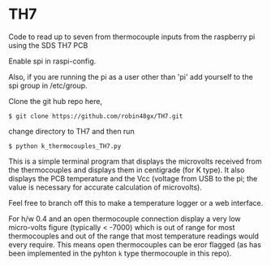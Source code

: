 # TH7
Code to read up to seven from thermocouple inputs  from the raspberry pi using the SDS TH7 PCB

Enable spi in raspi-config.

Also, if you are running the pi as a user other than 'pi' add yourself to the spi group 
in /etc/group.

Clone the git hub repo here,

    $ git clone https://github.com/robin48gx/TH7.git 


change directory to TH7 and then run

    $ python k_thermocouples_TH7.py

This is a simple terminal program that displays the microvolts received from
the thermocouples and displays them in centigrade (for K type).
It also displays the PCB temperature and  the Vcc (voltage from USB to the pi;
the value is necessary for accurate calculation of microvolts).

Feel free to branch off this to make a temperature logger or a web interface.

For h/w 0.4 and an open thermocouple connection display a very low 
micro-volts figure (typically < -7000) which is out of range for most thermocouples
and out of the range that most temperature readings would every require.
This means open thermocouples can be eror flagged (as has been implemented in the
pyhton `k` type thermocouple in this repo).
